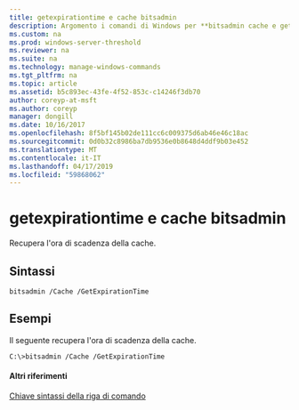 ```yaml
---
title: getexpirationtime e cache bitsadmin
description: Argomento i comandi di Windows per **bitsadmin cache e getexpirationtime** -recupera l'ora di scadenza della cache.
ms.custom: na
ms.prod: windows-server-threshold
ms.reviewer: na
ms.suite: na
ms.technology: manage-windows-commands
ms.tgt_pltfrm: na
ms.topic: article
ms.assetid: b5c893ec-43fe-4f52-853c-c14246f3db70
author: coreyp-at-msft
ms.author: coreyp
manager: dongill
ms.date: 10/16/2017
ms.openlocfilehash: 8f5bf145b02de111cc6c009375d6ab46e46c18ac
ms.sourcegitcommit: 0d0b32c8986ba7db9536e0b8648d4ddf9b03e452
ms.translationtype: MT
ms.contentlocale: it-IT
ms.lasthandoff: 04/17/2019
ms.locfileid: "59868062"
---
```

# <a name="bitsadmin-cache-and-getexpirationtime"></a>getexpirationtime e cache bitsadmin



Recupera l'ora di scadenza della cache.

## <a name="syntax"></a>Sintassi

```
bitsadmin /Cache /GetExpirationTime 
```

## <a name="BKMK_examples"></a>Esempi

Il seguente recupera l'ora di scadenza della cache.
```
C:\>bitsadmin /Cache /GetExpirationTime
```

#### <a name="additional-references"></a>Altri riferimenti

[Chiave sintassi della riga di comando](command-line-syntax-key.md)